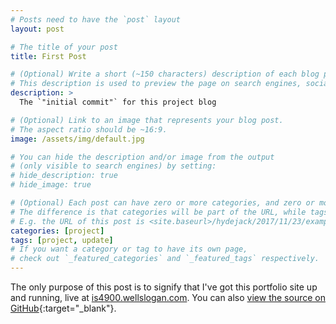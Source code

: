 ```yaml
---
# Posts need to have the `post` layout
layout: post

# The title of your post
title: First Post

# (Optional) Write a short (~150 characters) description of each blog post.
# This description is used to preview the page on search engines, social media, etc.
description: >
  The `"initial commit"` for this project blog

# (Optional) Link to an image that represents your blog post.
# The aspect ratio should be ~16:9.
image: /assets/img/default.jpg

# You can hide the description and/or image from the output
# (only visible to search engines) by setting:
# hide_description: true
# hide_image: true

# (Optional) Each post can have zero or more categories, and zero or more tags.
# The difference is that categories will be part of the URL, while tags will not.
# E.g. the URL of this post is <site.baseurl>/hydejack/2017/11/23/example-content/
categories: [project]
tags: [project, update]
# If you want a category or tag to have its own page,
# check out `_featured_categories` and `_featured_tags` respectively.
---
```


The only purpose of this post is to signify that I've got this portfolio site up and running, live at [is4900.wellslogan.com](https://is4900.wellslogan.com). You can also [view the source on GitHub](https://github.com/wellslogan/is4900){:target="_blank"}.
